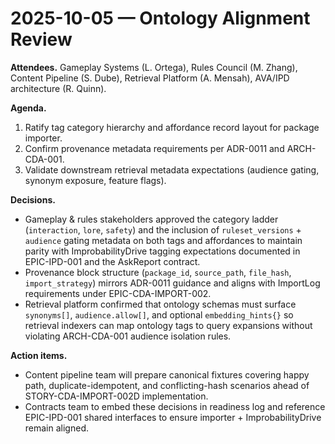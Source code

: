 # 2025-10-05 — Ontology Alignment Review

**Attendees.** Gameplay Systems (L. Ortega), Rules Council (M. Zhang), Content Pipeline (S. Dube), Retrieval Platform (A. Mensah), AVA/IPD architecture (R. Quinn).

**Agenda.**
1. Ratify tag category hierarchy and affordance record layout for package importer.
2. Confirm provenance metadata requirements per ADR-0011 and ARCH-CDA-001.
3. Validate downstream retrieval metadata expectations (audience gating, synonym exposure, feature flags).

**Decisions.**
- Gameplay & rules stakeholders approved the category ladder (`interaction`, `lore`, `safety`) and the inclusion of `ruleset_versions` + `audience` gating metadata on both tags and affordances to maintain parity with ImprobabilityDrive tagging expectations documented in EPIC-IPD-001 and the AskReport contract.
- Provenance block structure (`package_id`, `source_path`, `file_hash`, `import_strategy`) mirrors ADR-0011 guidance and aligns with ImportLog requirements under EPIC-CDA-IMPORT-002.
- Retrieval platform confirmed that ontology schemas must surface `synonyms[]`, `audience.allow[]`, and optional `embedding_hints{}` so retrieval indexers can map ontology tags to query expansions without violating ARCH-CDA-001 audience isolation rules.

**Action items.**
- Content pipeline team will prepare canonical fixtures covering happy path, duplicate-idempotent, and conflicting-hash scenarios ahead of STORY-CDA-IMPORT-002D implementation.
- Contracts team to embed these decisions in readiness log and reference EPIC-IPD-001 shared interfaces to ensure importer + ImprobabilityDrive remain aligned.
